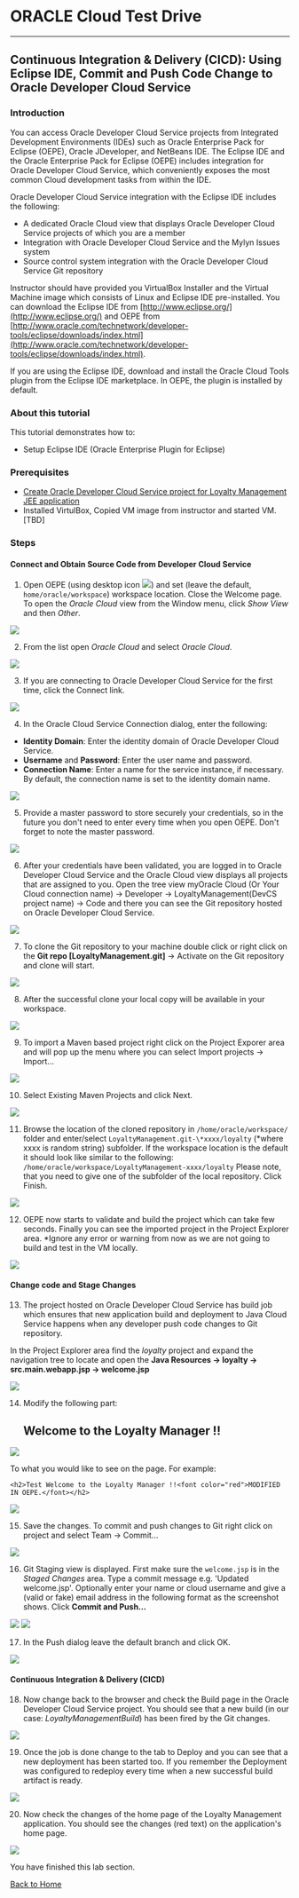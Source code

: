 # ORACLE Cloud Test Drive #
-----
## Continuous Integration & Delivery (CICD): Using Eclipse IDE, Commit and Push Code Change to Oracle Developer Cloud Service ##

### Introduction ###
You can access Oracle Developer Cloud Service projects from Integrated Development Environments (IDEs) such as Oracle Enterprise Pack for Eclipse (OEPE), Oracle JDeveloper, and NetBeans IDE. The Eclipse IDE and the Oracle Enterprise Pack for Eclipse (OEPE) includes integration for Oracle Developer Cloud Service, which conveniently exposes the most common Cloud development tasks from within the IDE.

Oracle Developer Cloud Service integration with the Eclipse IDE includes the following:

+ A dedicated Oracle Cloud view that displays Oracle Developer Cloud Service projects of which you are a member
+ Integration with Oracle Developer Cloud Service and the Mylyn Issues system
+ Source control system integration with the Oracle Developer Cloud Service Git repository

Instructor should have provided you VirtualBox Installer and the Virtual Machine image which consists of Linux and Eclipse IDE pre-installed.
You can download the Eclipse IDE from [http://www.eclipse.org/](http://www.eclipse.org/) and OEPE from [http://www.oracle.com/technetwork/developer-tools/eclipse/downloads/index.html](http://www.oracle.com/technetwork/developer-tools/eclipse/downloads/index.html).

If you are using the Eclipse IDE, download and install the Oracle Cloud Tools plugin from the Eclipse IDE marketplace. In OEPE, the plugin is installed by default.

### About this tutorial ###
This tutorial demonstrates how to:
  
+ Setup Eclipse IDE (Oracle Enterprise Plugin for Eclipse)

### Prerequisites ###

+ [Create Oracle Developer Cloud Service project for Loyalty Management JEE application](01.md)
+ Installed VirtulBox, Copied VM image from instructor and started VM. [TBD]

### Steps ###

#### Connect and Obtain Source Code from Developer Cloud Service ####

1. Open OEPE (using desktop icon ![](images/02/01.png)) and set (leave the default, `home/oracle/workspace`) workspace location. Close the Welcome page. To open the *Oracle Cloud* view from the Window menu, click *Show View* and then *Other*.

![](images/03/02.png)

2. From the list open *Oracle Cloud* and select *Oracle Cloud*.

![](images/03/03.png)

3. If you are connecting to Oracle Developer Cloud Service for the first time, click the Connect link.

![](images/03/04.png)

4. In the Oracle Cloud Service Connection dialog, enter the following:
+ **Identity Domain**: Enter the identity domain of Oracle Developer Cloud Service.
+ **Username** and **Password**: Enter the user name and password.
+ **Connection Name**: Enter a name for the service instance, if necessary. By default, the connection name is set to the identity domain name.

![](images/03/05.png)

5. Provide a master password to store securely your credentials, so in the future you don't need to enter every time when you open OEPE. Don't forget to note the master password.

![](images/03/06.png)

6. After your credentials have been validated, you are logged in to Oracle Developer Cloud Service and the Oracle Cloud view displays all projects that are assigned to you. Open the tree view myOracle Cloud (Or Your Cloud connection name) -> Developer -> LoyaltyManagement(DevCS project name) -> Code and there you can see the Git repository hosted on Oracle Developer Cloud Service.

![](images/03/07.png)

7. To clone the Git repository to your machine double click or right click on the **Git repo [LoyaltyManagement.git]** -> Activate on the Git repository and clone will start.

![](images/03/08.png)

8. After the successful clone your local copy will be available in your workspace.

![](images/03/09.png)

9. To import a Maven based project right click on the Project Exporer area and will pop up the menu where you can select Import projects -> Import...

![](images/03/10.png)

10. Select Existing Maven Projects and click Next.

![](images/03/11.png)

11. Browse the location of the cloned repository in `/home/oracle/workspace/` folder and enter/select `LoyaltyManagement.git-\*xxxx/loyalty` (\*where xxxx is random string) subfolder. If the workspace location is the default it should look like similar to the following: `/home/oracle/workspace/LoyaltyManagement-xxxx/loyalty`
Please note, that you need to give one of the subfolder of the local repository.
Click Finish.

![](images/03/12.png)

12. OEPE now starts to validate and build the project which can take few seconds. Finally you can see the imported project in the Project Explorer area.
*Ignore any error or warning from now as we are not going to build and test in the VM locally.

![](images/03/13.png)

#### Change code and Stage Changes ####

13. The project hosted on Oracle Developer Cloud Service has build job which ensures that new application build and deployment to Java Cloud Service happens when any developer push code changes to Git repository.

In the Project Explorer area find the *loyalty* project and expand the navigation tree to locate and open the **Java Resources -> loyalty -> src.main.webapp.jsp -> welcome.jsp**

![](images/03/14.png)

14. Modify the following part:

  	<h2>Welcome to the Loyalty Manager !!</h2>
	
![](images/03/15.png)

To what you would like to see on the page. For example:

	<h2>Test Welcome to the Loyalty Manager !!<font color="red">MODIFIED IN OEPE.</font></h2>

![](images/03/16.png)  	

15. Save the changes. To commit and push changes to Git right click on project and select Team -> Commit...

![](images/03/17.png) 

16. Git Staging view is displayed. First make sure the `welcome.jsp` is in the *Staged Changes* area. Type a commit message e.g. 'Updated welcome.jsp'. Optionally enter your name or cloud username and give a (valid or fake) email address in the following format as the screenshot shows. Click **Commit and Push...**

![](images/03/18.png)
![](images/03/19.png)

17. In the Push dialog leave the default branch and click OK.

![](images/03/20.png)

#### Continuous Integration & Delivery (CICD) ####

18. Now change back to the browser and check the Build page in the Oracle Developer Cloud Service project. You should see that a new build (in our case: *LoyaltyManagementBuild*) has been fired by the Git changes.

![](images/03/21.png)

19. Once the job is done change to the tab to Deploy and you can see that a new deployment has been started too. If you remember the Deployment was configured to redeploy every time when a new successful build artifact is ready.

![](images/03/22.png)

20. Now check the changes of the home page of the Loyalty Management application. You should see the changes (red text) on the application's home page.

![](images/03/23.png)

You have finished this lab section.

[Back to Home](../JavaAppsLab.md)
